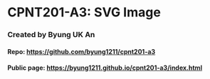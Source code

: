 # CPNT201-A3: SVG Image

### Created by Byung UK An


#### Repo: https://github.com/byung1211/cpnt201-a3
#### Public page: https://byung1211.github.io/cpnt201-a3/index.html
